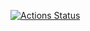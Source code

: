 [![Actions Status](https://github.com/kobejean/cp-library/workflows/verify/badge.svg)](https://github.com/kobejean/cp-library/actions) 
